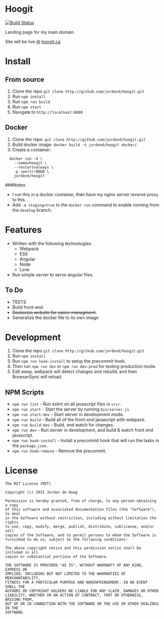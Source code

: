 # Hoogit
[![Build Status](https://drone.hoogit.ca/api/badges/jordond/hoogit/status.svg)](https://drone.hoogit.ca/jordond/hoogit)

Landing page for my main domain

Site will be live @ [hoogit.ca](https://hoogit.ca)

# Install

## From source
1. Clone the repo `git clone http://github.com/jordond/hoogit.git`
1. Run `npm install`
1. Run `npm run build`
1. Run `npm start`
1. Navigate to `http://localhost:8080`

## Docker
1. Clone the repo: `git clone http://github.com/jordond/hoogit.git`
1. Build docker image: `docker build -t jordond/hoogit docker/`
1. Create a container:

```
  docker run -d \
    --name=hoogit \
    --restart=always \
    -p <port>:8080 \
    jordond/hoogit
```

###Notes
- I run this in a docker container, then have my nginx server reverse proxy to this.
- Add `-e staging=true` to the `docker run` command to enable running from the `develop` branch.

# Features
- Written with the following technologies:
  - Webpack
  - ES6
  - Angular
  - Node
  - Love
- Run simple server to serve angular files.

## To Do
- TESTS
- Build front-end.
- ~~Dockerize website for easier managment.~~
- Generalize the docker file to its own image

# Development
1. Clone the repo `git clone http://github.com/jordond/hoogit.git`
1. Run `npm install`
1. Run `npm run hook-install` to setup the precommit hook.
1. Then run `npm run dev` *or* `npm run dev-prod` for testing production mode.
1. Edit away, webpack will detect changes and rebuild, and then BrowserSync will reload.

## NPM Scripts
- `npm run lint`         - Run eslint on all javascript files in `src/`.
- `npm run start`        - Start the server by running `bin/server.js`.
- `npm run start-dev`    - Start server in development mode.
- `npm run build`        - Build all of the front-end javascript with webpack.
- `npm run build-dev`    - Build, and watch for changes.
- `npm run dev`          - Run server in development, and build & watch front end javascript.
- `npm run hook-install` - Install a precommit hook that will run the tasks in the `package.json`.
- `npm run hook-remove`  - Remove the precommit.

# License

```
The MIT License (MIT)

Copyright (c) 2015 Jordon de Hoog

Permission is hereby granted, free of charge, to any person obtaining a copy
of this software and associated documentation files (the "Software"), to deal
in the Software without restriction, including without limitation the rights
to use, copy, modify, merge, publish, distribute, sublicense, and/or sell
copies of the Software, and to permit persons to whom the Software is
furnished to do so, subject to the following conditions:

The above copyright notice and this permission notice shall be included in all
copies or substantial portions of the Software.

THE SOFTWARE IS PROVIDED "AS IS", WITHOUT WARRANTY OF ANY KIND, EXPRESS OR
IMPLIED, INCLUDING BUT NOT LIMITED TO THE WARRANTIES OF MERCHANTABILITY,
FITNESS FOR A PARTICULAR PURPOSE AND NONINFRINGEMENT. IN NO EVENT SHALL THE
AUTHORS OR COPYRIGHT HOLDERS BE LIABLE FOR ANY CLAIM, DAMAGES OR OTHER
LIABILITY, WHETHER IN AN ACTION OF CONTRACT, TORT OR OTHERWISE, ARISING FROM,
OUT OF OR IN CONNECTION WITH THE SOFTWARE OR THE USE OR OTHER DEALINGS IN THE
SOFTWARE.
```
